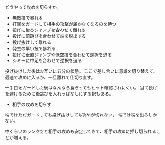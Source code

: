 どうやって攻めを切らすか。

- 無敵技で暴れる
- 打撃をガードして相手の攻撃が届かなくなるのを待つ
- 投げに後ろジャンプを合わせて離れる
- 投げに前跳びを合わせて端を脱出する
- 投げ抜けして離れる
- 発生の早い技で暴れる
- 投げに垂直ジャンプや低空技を合わせて逆択を迫る
- シミーに中足を合わせて逆択を迫る

投げ抜けした後はお互いに五分の状態。
ここで差し合いに意識を切り替えて、最速で攻めに入るか、一旦離れて仕切り直す。

一手目をガードした後はなんなら食らってもヒット確認されにくい。
当て投げを避けるために後跳びを入れっぱなしにする択もある。

- 相手の攻めを切らす

端ではただガードしても投げ抜けしても攻めが切れない。
端では端を出るしかない。

中くらいのランクだと相手の攻めも安定してきて、相手の攻めに押し切られることが増える。

